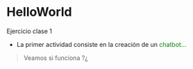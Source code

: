 # HelloWorld
Ejercicio clase 1
- La primer actividad consiste en la creación de un <font color = green> chatbot... </font>
> Veamos si funciona ?¿
